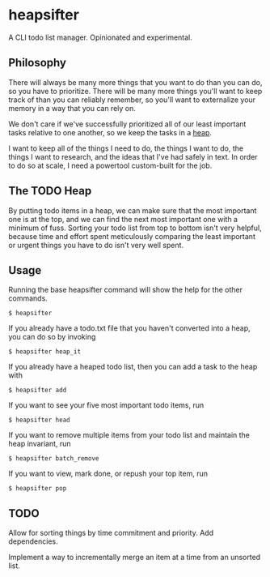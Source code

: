 # heapsifter
A CLI todo list manager. Opinionated and experimental.

## Philosophy

There will always be many more things that you want to do than you can do, so you have to prioritize. There will be many more things you'll want to keep track of than you can reliably remember, so you'll want to externalize your memory in a way that you can rely on. 

We don't care if we've successfully prioritized all of our least important tasks relative to one another, so we keep the tasks in a [heap](https://en.wikipedia.org/wiki/Heap_(data_structure)).

I want to keep all of the things I need to do, the things I want to do, the things I want to research, and the ideas that I've had safely in text. In order to do so at scale, I need a powertool custom-built for the job. 

## The TODO Heap

By putting todo items in a heap, we can make sure that the most important one is at the top, and we can find the next most important one with a minimum of fuss. Sorting your todo list from top to bottom isn't very helpful, because time and effort spent meticulously comparing the least important or urgent things you have to do isn't very well spent.

## Usage

Running the base heapsifter command will show the help for the other commands.

`$ heapsifter` 

If you already have a todo.txt file that you haven't converted into a heap, you can do so by invoking

`$ heapsifter heap_it`

If you already have a heaped todo list, then you can add a task to the heap with

`$ heapsifter add`

If you want to see your five most important todo items, run 

`$ heapsifter head`

If you want to remove multiple items from your todo list and maintain the heap invariant, run 

`$ heapsifter batch_remove`

If you want to view, mark done, or repush your top item, run

`$ heapsifter pop`

## TODO

Allow for sorting things by time commitment and priority. Add dependencies.

Implement a way to incrementally merge an item at a time from an unsorted list.
